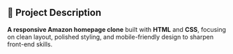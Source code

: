 ## 📄 Project Description  

**A responsive Amazon homepage clone** built with **HTML** and **CSS**, focusing on clean layout, polished styling, and mobile-friendly design to sharpen front-end skills.  
